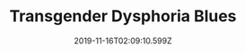 ---
title: Transgender Dysphoria Blues
artist: Against Me!
date: 2019-11-16T02:09:10.599Z
cover: transgenderdysphoriablues_1024x1024.jpg
styles:
  - Punk
  - Punk Rock
links:
  spotify: https://play.spotify.com/album/4MuH5XuLZFuDc6kB2CSapu
  youtube: https://music.youtube.com/playlist?list=OLAK5uy_kBaa-uBceakPSPlOB_pgHaJ0Z_0_hAHDI
  applemusic: https://itunes.apple.com/us/album/transgender-dysphoria-blues/1210620116?uo=4
  soundcloud: ""
  bandcamp: ""
  googleplay: https://play.google.com/music/m/Bsfdh2vfcptmmabxewzwbht3ray?signup_if_needed=1
  deezer: https://www.deezer.com/album/15489828
---